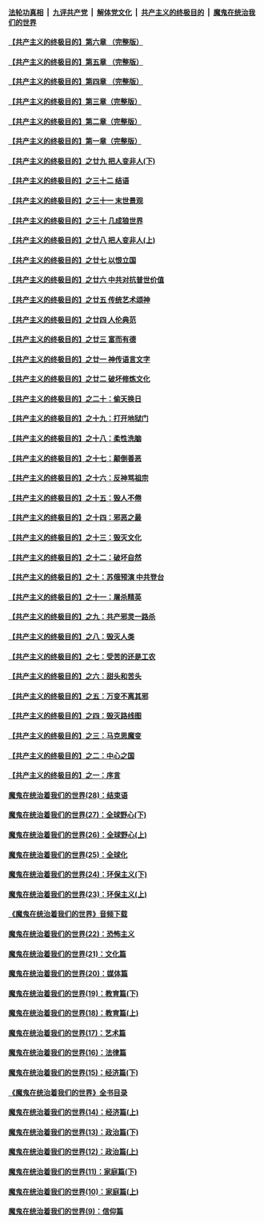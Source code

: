 ####  [法轮功真相](../../../../basic/blob/master/README.md?t=04270131) &nbsp;|&nbsp; [九评共产党](../../../../9ping.md/blob/master/README.md?t=04270131) &nbsp;|&nbsp; [解体党文化](../../../../jtdwh.md/blob/master/README.md?t=04270131)  &nbsp;|&nbsp; [共产主义的终极目的](../../../../gczydzjmd.md/blob/master/README.md?t=04270131) &nbsp;|&nbsp; [魔鬼在统治我们的世界](../../../../mgztzwmdsj.md/blob/master/README.md?t=04270131) 

#### [【共产主义的终极目的】第六章 （完整版）](../pages/nsc422/n11428913.md?t=04270131) 

#### [【共产主义的终极目的】第五章 （完整版）](../pages/nsc422/n11428912.md?t=04270131) 

#### [【共产主义的终极目的】第四章 （完整版）](../pages/nsc422/n11428907.md?t=04270131) 

#### [【共产主义的终极目的】第三章（完整版）](../pages/nsc422/n11428848.md?t=04270131) 

#### [【共产主义的终极目的】第二章（完整版）](../pages/nsc422/n11428831.md?t=04270131) 

#### [【共产主义的终极目的】第一章（完整版）](../pages/nsc422/n11417651.md?t=04270131) 

#### [【共产主义的终极目的】之廿九 把人变非人(下)](../pages/nsc422/n11344140.md?t=04270131) 

#### [【共产主义的终极目的】之三十二 结语](../pages/nsc422/n11360535.md?t=04270131) 

#### [【共产主义的终极目的】之三十一 末世景观](../pages/nsc422/n11351129.md?t=04270131) 

#### [【共产主义的终极目的】之三十 几成狼世界](../pages/nsc422/n11348280.md?t=04270131) 

#### [【共产主义的终极目的】之廿八 把人变非人(上)](../pages/nsc422/n11340492.md?t=04270131) 

#### [【共产主义的终极目的】之廿七 以恨立国](../pages/nsc422/n11336944.md?t=04270131) 

#### [【共产主义的终极目的】之廿六 中共对抗普世价值](../pages/nsc422/n11324785.md?t=04270131) 

#### [【共产主义的终极目的】之廿五 传统艺术颂神](../pages/nsc422/n11296396.md?t=04270131) 

#### [【共产主义的终极目的】之廿四 人伦典范](../pages/nsc422/n11296397.md?t=04270131) 

#### [【共产主义的终极目的】之廿三 富而有德](../pages/nsc422/n11283598.md?t=04270131) 

#### [【共产主义的终极目的】之廿一 神传语言文字](../pages/nsc422/n11263265.md?t=04270131) 

#### [【共产主义的终极目的】之廿二 破坏修炼文化](../pages/nsc422/n11245728.md?t=04270131) 

#### [【共产主义的终极目的】之二十：偷天换日](../pages/nsc422/n11238846.md?t=04270131) 

#### [【共产主义的终极目的】之十九：打开地狱门](../pages/nsc422/n11206376.md?t=04270131) 

#### [【共产主义的终极目的】之十八：柔性洗脑](../pages/nsc422/n11199994.md?t=04270131) 

#### [【共产主义的终极目的】之十七：颠倒善恶](../pages/nsc422/n11179782.md?t=04270131) 

#### [【共产主义的终极目的】之十六：反神骂祖宗](../pages/nsc422/n11166798.md?t=04270131) 

#### [【共产主义的终极目的】之十五：毁人不倦](../pages/nsc422/n11166792.md?t=04270131) 

#### [【共产主义的终极目的】之十四：邪恶之最](../pages/nsc422/n11150249.md?t=04270131) 

#### [【共产主义的终极目的】之十三：毁灭文化](../pages/nsc422/n11135227.md?t=04270131) 

#### [【共产主义的终极目的】之十二：破坏自然](../pages/nsc422/n11135214.md?t=04270131) 

#### [【共产主义的终极目的】之十：苏俄预演 中共登台](../pages/nsc422/n11118424.md?t=04270131) 

#### [【共产主义的终极目的】之十一：屠杀精英](../pages/nsc422/n11118442.md?t=04270131) 

#### [【共产主义的终极目的】之九：共产邪灵一路杀](../pages/nsc422/n11114139.md?t=04270131) 

#### [【共产主义的终极目的】之八：毁灭人类](../pages/nsc422/n11108503.md?t=04270131) 

#### [【共产主义的终极目的】之七：受苦的还是工农](../pages/nsc422/n11101809.md?t=04270131) 

#### [【共产主义的终极目的】之六：甜头和苦头](../pages/nsc422/n11096971.md?t=04270131) 

#### [【共产主义的终极目的】之五：万变不离其邪](../pages/nsc422/n11091285.md?t=04270131) 

#### [【共产主义的终极目的】之四：毁灭路线图](../pages/nsc422/n11086284.md?t=04270131) 

#### [【共产主义的终极目的】之三：马克思魔变](../pages/nsc422/n11061941.md?t=04270131) 

#### [【共产主义的终极目的】之二：中心之国](../pages/nsc422/n11047728.md?t=04270131) 

#### [【共产主义的终极目的】之一：序言](../pages/nsc422/n11086077.md?t=04270131) 

#### [魔鬼在统治着我们的世界(28)：结束语](../pages/nsc422/n10936246.md?t=04270131) 

#### [魔鬼在统治着我们的世界(27)：全球野心(下)](../pages/nsc422/n10928319.md?t=04270131) 

#### [魔鬼在统治着我们的世界(26)：全球野心(上)](../pages/nsc422/n10900318.md?t=04270131) 

#### [魔鬼在统治着我们的世界(25)：全球化](../pages/nsc422/n10788205.md?t=04270131) 

#### [魔鬼在统治着我们的世界(24)：环保主义(下)](../pages/nsc422/n10695307.md?t=04270131) 

#### [魔鬼在统治着我们的世界(23)：环保主义(上)](../pages/nsc422/n10688613.md?t=04270131) 

#### [《魔鬼在统治着我们的世界》音频下载](../pages/nsc422/n10635553.md?t=04270131) 

#### [魔鬼在统治着我们的世界(22)：恐怖主义](../pages/nsc422/n10614727.md?t=04270131) 

#### [魔鬼在统治着我们的世界(21)：文化篇](../pages/nsc422/n10597706.md?t=04270131) 

#### [魔鬼在统治着我们的世界(20)：媒体篇](../pages/nsc422/n10586579.md?t=04270131) 

#### [魔鬼在统治着我们的世界(19)：教育篇(下)](../pages/nsc422/n10564808.md?t=04270131) 

#### [魔鬼在统治着我们的世界(18)：教育篇(上)](../pages/nsc422/n10526970.md?t=04270131) 

#### [魔鬼在统治着我们的世界(17)：艺术篇](../pages/nsc422/n10499093.md?t=04270131) 

#### [魔鬼在统治着我们的世界(16)：法律篇](../pages/nsc422/n10485969.md?t=04270131) 

#### [魔鬼在统治着我们的世界(15)：经济篇(下)](../pages/nsc422/n10469975.md?t=04270131) 

#### [《魔鬼在统治着我们的世界》全书目录](../pages/nsc422/n10464261.md?t=04270131) 

#### [魔鬼在统治着我们的世界(14)：经济篇(上)](../pages/nsc422/n10457370.md?t=04270131) 

#### [魔鬼在统治着我们的世界(13)：政治篇(下)](../pages/nsc422/n10448270.md?t=04270131) 

#### [魔鬼在统治着我们的世界(12)：政治篇(上)](../pages/nsc422/n10444576.md?t=04270131) 

#### [魔鬼在统治着我们的世界(11)：家庭篇(下)](../pages/nsc422/n10440961.md?t=04270131) 

#### [魔鬼在统治着我们的世界(10)：家庭篇(上)](../pages/nsc422/n10435448.md?t=04270131) 

#### [魔鬼在统治着我们的世界(9)：信仰篇](../pages/nsc422/n10432159.md?t=04270131) 

